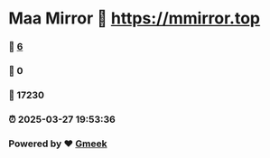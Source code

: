 # Maa Mirror :link: https://mmirror.top 
### :page_facing_up: [6](https://mmirror.top/tag.html) 
### :speech_balloon: 0 
### :hibiscus: 17230 
### :alarm_clock: 2025-03-27 19:53:36 
### Powered by :heart: [Gmeek](https://github.com/Meekdai/Gmeek)
